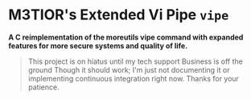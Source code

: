 # M3TIOR's Extended Vi Pipe `vipe`
**A C reimplementation of the moreutils vipe command with expanded
features for more secure systems and quality of life.**

<!-- Add badges here-->

> This project is on hiatus until my tech support Business is off the ground
  Though it should work; I'm just not documenting it or implementing
  continuous integration right now. Thanks for your patience.
